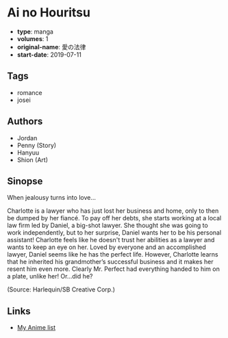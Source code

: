 # Ai no Houritsu

-   **type**: manga
-   **volumes**: 1
-   **original-name**: 愛の法律
-   **start-date**: 2019-07-11

## Tags

-   romance
-   josei

## Authors

-   Jordan
-   Penny (Story)
-   Hanyuu
-   Shion (Art)

## Sinopse

When jealousy turns into love...

Charlotte is a lawyer who has just lost her business and home, only to then be dumped by her fiancé. To pay off her debts, she starts working at a local law firm led by Daniel, a big-shot lawyer. She thought she was going to work independently, but to her surprise, Daniel wants her to be his personal assistant! Charlotte feels like he doesn't trust her abilities as a lawyer and wants to keep an eye on her. Loved by everyone and an accomplished lawyer, Daniel seems like he has the perfect life. However, Charlotte learns that he inherited his grandmother’s successful business and it makes her resent him even more. Clearly Mr. Perfect had everything handed to him on a plate, unlike her! Or...did he?

(Source: Harlequin/SB Creative Corp.)

## Links

-   [My Anime list](https://myanimelist.net/manga/126892/Ai_no_Houritsu)
